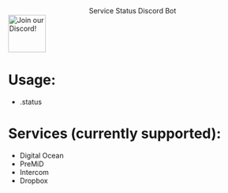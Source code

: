 <div align="center">
    Service Status Discord Bot
</div>
<div>
    <a target="_blank" href="https://discord.gg/YVe3PZ7Rjf" title="Join our Discord!">
        <img draggable="false" src="https://discordapp.com/api/guilds/832359181196984360/widget.png?style=banner2" height="76px" draggable="false" alt="Join our Discord!">
    </a>
</div>

# Usage:

-   .status <service name>

# Services (currently supported):

-   Digital Ocean
-   PreMiD
-   Intercom
-   Dropbox
